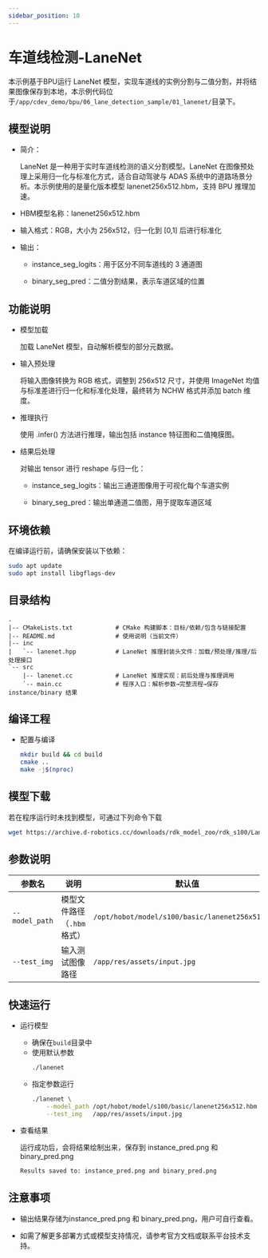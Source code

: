 ```yaml
---
sidebar_position: 10
---
```



# 车道线检测-LaneNet

本示例基于BPU运行 LaneNet 模型，实现车道线的实例分割与二值分割，并将结果图像保存到本地，本示例代码位于`/app/cdev_demo/bpu/06_lane_detection_sample/01_lanenet/`目录下。

## 模型说明
- 简介：

    LaneNet 是一种用于实时车道线检测的语义分割模型。LaneNet 在图像预处理上采用归一化与标准化方式，适合自动驾驶与 ADAS 系统中的道路场景分析。本示例使用的是量化版本模型 lanenet256x512.hbm，支持 BPU 推理加速。

- HBM模型名称：lanenet256x512.hbm

- 输入格式：RGB，大小为 256x512，归一化到 [0,1] 后进行标准化

- 输出：

    - instance_seg_logits：用于区分不同车道线的 3 通道图

    - binary_seg_pred：二值分割结果，表示车道区域的位置

## 功能说明
- 模型加载

    加载 LaneNet 模型，自动解析模型的部分元数据。

- 输入预处理

    将输入图像转换为 RGB 格式，调整到 256x512 尺寸，并使用 ImageNet 均值与标准差进行归一化和标准化处理，最终转为 NCHW 格式并添加 batch 维度。

- 推理执行

    使用 .infer() 方法进行推理，输出包括 instance 特征图和二值掩膜图。

- 结果后处理

    对输出 tensor 进行 reshape 与归一化：

    - instance_seg_logits：输出三通道图像用于可视化每个车道实例

    - binary_seg_pred：输出单通道二值图，用于提取车道区域

## 环境依赖
在编译运行前，请确保安装以下依赖：
```bash
sudo apt update
sudo apt install libgflags-dev
```

## 目录结构
```text
.
|-- CMakeLists.txt            # CMake 构建脚本：目标/依赖/包含与链接配置
|-- README.md                 # 使用说明（当前文件）
|-- inc
|   `-- lanenet.hpp           # LaneNet 推理封装头文件：加载/预处理/推理/后处理接口
`-- src
    |-- lanenet.cc            # LaneNet 推理实现：前后处理与推理调用
    `-- main.cc               # 程序入口：解析参数→完整流程→保存 instance/binary 结果
```

## 编译工程
- 配置与编译
    ```bash
    mkdir build && cd build
    cmake ..
    make -j$(nproc)
    ```

## 模型下载
若在程序运行时未找到模型，可通过下列命令下载
```bash
wget https://archive.d-robotics.cc/downloads/rdk_model_zoo/rdk_s100/Lanenet/lanenet256x512.hbm
```

## 参数说明
| 参数名         | 说明                       | 默认值                                              |
| -------------- |  ------------------------ | ------------------------------------------------ |
| `--model_path` | 模型文件路径（`.hbm` 格式） | `/opt/hobot/model/s100/basic/lanenet256x512.hbm` |
| `--test_img`   | 输入测试图像路径            | `/app/res/assets/input.jpg`                      |


## 快速运行
- 运行模型
    - 确保在`build`目录中
    - 使用默认参数
        ```bash
        ./lanenet
        ```
    - 指定参数运行
        ```bash
        ./lanenet \
            --model_path /opt/hobot/model/s100/basic/lanenet256x512.hbm \
            --test_img   /app/res/assets/input.jpg
        ```
- 查看结果

    运行成功后，会将结果绘制出来，保存到 instance_pred.png 和 binary_pred.png
    ```bash
    Results saved to: instance_pred.png and binary_pred.png
    ```

## 注意事项
- 输出结果存储为instance_pred.png 和 binary_pred.png，用户可自行查看。

- 如需了解更多部署方式或模型支持情况，请参考官方文档或联系平台技术支持。
